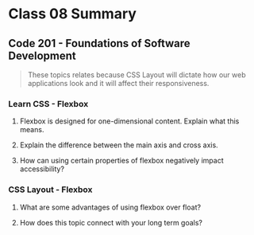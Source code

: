 # Class 08 Summary
## Code 201 - Foundations of Software Development

> These topics relates because CSS Layout will dictate how our web applications look and it will affect their responsiveness.

### Learn CSS - Flexbox
1. Flexbox is designed for one-dimensional content. Explain what this means.
  > 
2. Explain the difference between the main axis and cross axis.
  > 
3. How can using certain properties of flexbox negatively impact accessibility?
  > 


### CSS Layout - Flexbox
1. What are some advantages of using flexbox over float?
  > 
2. How does this topic connect with your long term goals?
  > 